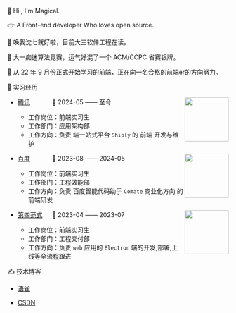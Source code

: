 👋 Hi , I'm Magical.
 
👉 A Front-end developer Who loves open source.

👻 唤我沈七就好啦，目前大三软件工程在读。

🎈 大一痴迷算法竞赛，运气好混了一个 ACM/CCPC 省赛银牌。

🚗 从 22 年 9 月份正式开始学习的前端，正在向一名合格的前端er的方向努力。

💼 实习经历

<img align="right" width="100" height="100" src="https://github.com/Magicalboys/Magicalboys/assets/98963572/927b39f6-8927-470b-9244-8b1e7cb9996b" />

- [腾讯]() &emsp;&emsp;&emsp; 📌 2024-05 —— 至今

  - 工作岗位：前端实习生
  - 工作部门：应用架构部
  - 工作方向：负责  端一站式平台 `Shiply` 的 前端 开发与维护

<img align="right" width="100" height="100" src="https://comate.baidu.com/images/comate.png" />

- [百度]() &emsp;&emsp;&emsp; 📌 2023-08 —— 2024-05

  - 工作岗位：前端实习生
  - 工作部门：工程效能部
  - 工作方向：负责 百度智能代码助手 `Comate` 商业化方向 的前端研发
 
<img align="right" width="100" height="100" src="https://img.bosszhipin.com/beijin/upload/com/workfeel/20210902/7bf6f160950405e98e132c109931137dc49cec6551953cb055c35eea20ce448d12dac96826844a94.jpg" />

- [第四范式]() &emsp; 📌 2023-04 —— 2023-07

  - 工作岗位：前端实习生
  - 工作部门：工程交付部
  - 工作方向：负责 `web` 应用的 `Electron` 端的开发,部署,上线等全流程跟进
 

✍️ 技术博客

  - [语雀](https://www.yuque.com/magicalboy)

  - [CSDN](https://blog.csdn.net/m0_66139206?spm=1011.2441.3001.5343)

